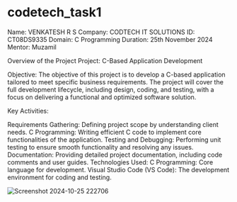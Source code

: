 # codetech_task1


Name: VENKATESH R S
Company: CODTECH IT SOLUTIONS
ID: CT08DS9335
Domain: C Programming
Duration: 25th November 2024
Mentor: Muzamil

Overview of the Project
Project: C-Based Application Development

Objective:
The objective of this project is to develop a C-based application tailored to meet specific business requirements. The project will cover the full development lifecycle, including design, coding, and testing, with a focus on delivering a functional and optimized software solution.

Key Activities:

Requirements Gathering: Defining project scope by understanding client needs.
C Programming: Writing efficient C code to implement core functionalities of the application.
Testing and Debugging: Performing unit testing to ensure smooth functionality and resolving any issues.
Documentation: Providing detailed project documentation, including code comments and user guides.
Technologies Used:
C Programming: Core language for development.
Visual Studio Code (VS Code): The development environment for coding and testing.


![Screenshot 2024-10-25 222706](https://github.com/user-attachments/assets/2db69d73-aa26-4ec6-ab34-3c8db056dd77)

